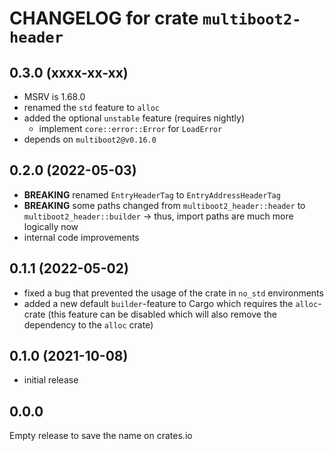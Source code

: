 # CHANGELOG for crate `multiboot2-header`

## 0.3.0 (xxxx-xx-xx)
- MSRV is 1.68.0
- renamed the `std` feature to `alloc`
- added the optional `unstable` feature (requires nightly)
  - implement `core::error::Error` for `LoadError`
- depends on `multiboot2@v0.16.0`

## 0.2.0 (2022-05-03)
- **BREAKING** renamed `EntryHeaderTag` to `EntryAddressHeaderTag`
- **BREAKING** some paths changed from `multiboot2_header::header` to `multiboot2_header::builder`
   -> thus, import paths are much more logically now
- internal code improvements

## 0.1.1 (2022-05-02)
- fixed a bug that prevented the usage of the crate in `no_std` environments
- added a new default `builder`-feature to Cargo which requires the `alloc`-crate
  (this feature can be disabled which will also remove the dependency to the `alloc` crate)

## 0.1.0 (2021-10-08)
- initial release

## 0.0.0
Empty release to save the name on crates.io
